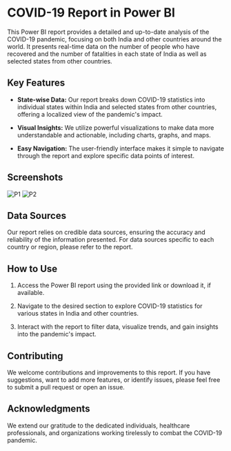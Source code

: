 # COVID-19 Report in Power BI

This Power BI report provides a detailed and up-to-date analysis of the COVID-19 pandemic, focusing on both India and other countries around the world. It presents real-time data on the number of people who have recovered and the number of fatalities in each state of India as well as selected states from other countries.

## Key Features

- **State-wise Data:** Our report breaks down COVID-19 statistics into individual states within India and selected states from other countries, offering a localized view of the pandemic's impact.

- **Visual Insights:** We utilize powerful visualizations to make data more understandable and actionable, including charts, graphs, and maps.

- **Easy Navigation:** The user-friendly interface makes it simple to navigate through the report and explore specific data points of interest.

## Screenshots

![P1](https://github.com/NikhilHelwatkar/POWER-BI_REPORTS-2-/assets/99130425/3924e62e-e5c6-4983-81d8-9ed5ab4c3a1a)
![P2](https://github.com/NikhilHelwatkar/POWER-BI_REPORTS-2-/assets/99130425/9b29678b-9ab8-4e92-a1e7-c5be1319345a)



## Data Sources

Our report relies on credible data sources, ensuring the accuracy and reliability of the information presented. For data sources specific to each country or region, please refer to the report.

## How to Use

1. Access the Power BI report using the provided link or download it, if available.

2. Navigate to the desired section to explore COVID-19 statistics for various states in India and other countries.

3. Interact with the report to filter data, visualize trends, and gain insights into the pandemic's impact.

## Contributing

We welcome contributions and improvements to this report. If you have suggestions, want to add more features, or identify issues, please feel free to submit a pull request or open an issue.

## Acknowledgments

We extend our gratitude to the dedicated individuals, healthcare professionals, and organizations working tirelessly to combat the COVID-19 pandemic.
